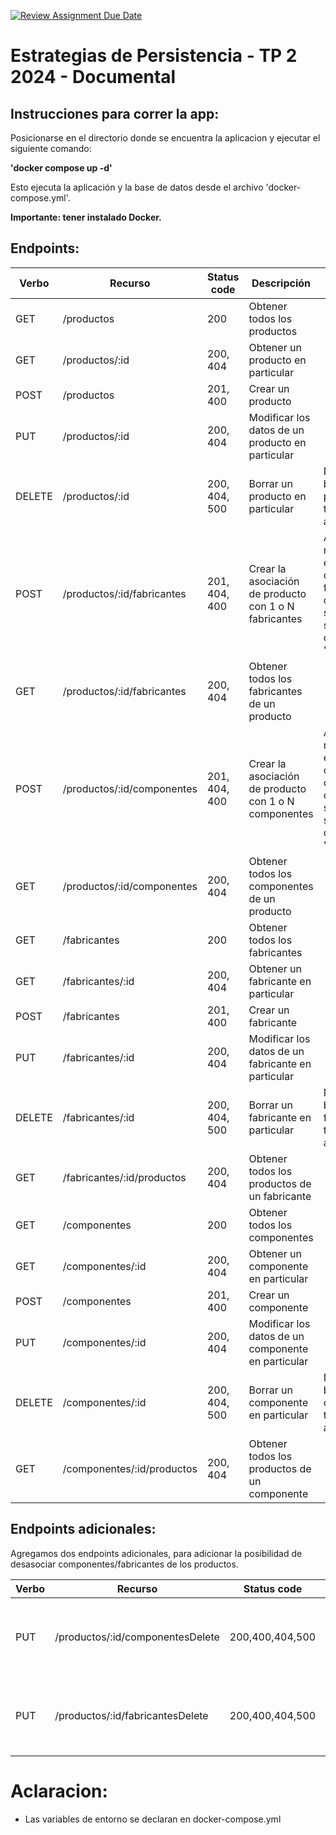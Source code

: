 [![Review Assignment Due Date](https://classroom.github.com/assets/deadline-readme-button-22041afd0340ce965d47ae6ef1cefeee28c7c493a6346c4f15d667ab976d596c.svg)](https://classroom.github.com/a/QBnwEJ5z)
# Estrategias de Persistencia - TP 2 2024 - Documental

## Instrucciones para correr la app:
Posicionarse en el directorio donde se encuentra la aplicacion y ejecutar el siguiente comando:

**'docker compose up -d'**

Esto ejecuta la aplicación y la base de datos desde el archivo 'docker-compose.yml'.

**Importante: tener instalado Docker.**

   
## Endpoints:
| Verbo  | Recurso                    | Status code   | Descripción                                           | Detalles                                        |
| ------ | -------------------------- | ------------- | ----------------------------------------------------- | --------------------
| GET    | /productos                 | 200           | Obtener todos los productos                           |
| GET    | /productos/:id             | 200, 404      | Obtener un producto en particular                     |
| POST   | /productos                 | 201, 400      | Crear un producto                                     |
| PUT    | /productos/:id             | 200, 404      | Modificar los datos de un producto en particular      |
| DELETE | /productos/:id             | 200, 404, 500 | Borrar un producto en particular                      | No se puede borrar un producto si tiene asociaciones
| POST   | /productos/:id/fabricantes | 201, 404, 400 | Crear la asociación de producto con 1 o N fabricantes | Agrega la referencia tanto en el producto como en el fabricante. El cuerpo de la solicitud debe ser un JSON con un campo "idFabricante"
| GET    | /productos/:id/fabricantes | 200, 404      | Obtener todos los fabricantes de un producto          |
| POST   | /productos/:id/componentes | 201, 404, 400 | Crear la asociación de producto con 1 o N componentes | Agrega la referencia tanto en el producto como en el componente. El cuerpo de la solicitud debe ser un JSON con un campo "idComponente"
| GET    | /productos/:id/componentes | 200, 404      | Obtener todos los componentes de un producto          |
| GET    | /fabricantes               | 200           | Obtener todos los fabricantes                         |
| GET    | /fabricantes/:id           | 200, 404      | Obtener un fabricante en particular                   |
| POST   | /fabricantes               | 201, 400      | Crear un fabricante                                   |
| PUT    | /fabricantes/:id           | 200, 404      | Modificar los datos de un fabricante en particular    |
| DELETE | /fabricantes/:id           | 200, 404, 500 | Borrar un fabricante en particular                    | No se puede borrar un fabricante si tiene asociaciones
| GET    | /fabricantes/:id/productos | 200, 404      | Obtener todos los productos de un fabricante          |
| GET    | /componentes               | 200           | Obtener todos los componentes                         |
| GET    | /componentes/:id           | 200, 404      | Obtener un componente en particular                   |
| POST   | /componentes               | 201, 400      | Crear un componente                                   |
| PUT    | /componentes/:id           | 200, 404      | Modificar los datos de un componente en particular    |
| DELETE | /componentes/:id           | 200, 404, 500 | Borrar un componente en particular                    | No se puede borrar un componente si tiene asociaciones
| GET    | /componentes/:id/productos | 200, 404      | Obtener todos los productos de un componente          |

## Endpoints adicionales:
Agregamos dos endpoints adicionales, para adicionar la posibilidad de desasociar componentes/fabricantes de los productos.

| Verbo  | Recurso                          | Status code      | Descripción                                             | Detalles                             |
| ------ | -------------------------------- | ---------------- | ------------------------------------------------------- | -------------------------------------
| PUT    | /productos/:id/componentesDelete | 200,400,404,500  | Elimina la asociacion de un componente con el producto. | el cuerpo de la solicitud debe ser un JSON con un campo "idComponente"
| PUT    | /productos/:id/fabricantesDelete | 200,400,404,500  | Elimina la asociacion de un fabricante con el producto. | el cuerpo de la solicitud debe ser un JSON con un campo "idFabricante"

# Aclaracion:
   * Las variables de entorno se declaran en docker-compose.yml


